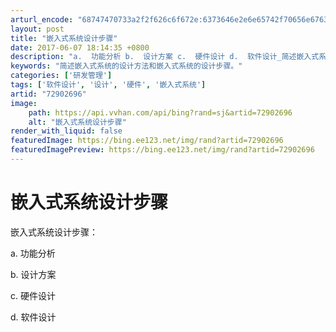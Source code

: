 ```yaml
---
arturl_encode: "68747470733a2f2f626c6f672e:6373646e2e6e65742f70656e6763616e393835363332323336:2f61727469636c652f64657461696c732f3732393032363936"
layout: post
title: "嵌入式系统设计步骤"
date: 2017-06-07 18:14:35 +0800
description: "a.  功能分析 b.  设计方案 c.  硬件设计 d.  软件设计_简述嵌入式系统的设计方法和嵌"
keywords: "简述嵌入式系统的设计方法和嵌入式系统的设计步骤。"
categories: ['研发管理']
tags: ['软件设计', '设计', '硬件', '嵌入式系统']
artid: "72902696"
image:
    path: https://api.vvhan.com/api/bing?rand=sj&artid=72902696
    alt: "嵌入式系统设计步骤"
render_with_liquid: false
featuredImage: https://bing.ee123.net/img/rand?artid=72902696
featuredImagePreview: https://bing.ee123.net/img/rand?artid=72902696
---
```


# 嵌入式系统设计步骤

嵌入式系统设计步骤：
  
a. 功能分析
  
b. 设计方案
  
c. 硬件设计
  
d. 软件设计